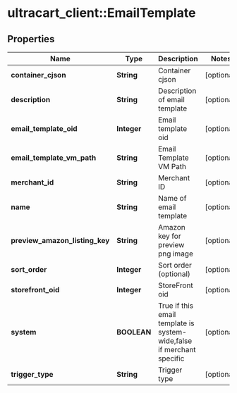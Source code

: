# ultracart_client::EmailTemplate

## Properties
Name | Type | Description | Notes
------------ | ------------- | ------------- | -------------
**container_cjson** | **String** | Container cjson | [optional] 
**description** | **String** | Description of email template | [optional] 
**email_template_oid** | **Integer** | Email template oid | [optional] 
**email_template_vm_path** | **String** | Email Template VM Path | [optional] 
**merchant_id** | **String** | Merchant ID | [optional] 
**name** | **String** | Name of email template | [optional] 
**preview_amazon_listing_key** | **String** | Amazon key for preview png image | [optional] 
**sort_order** | **Integer** | Sort order (optional) | [optional] 
**storefront_oid** | **Integer** | StoreFront oid | [optional] 
**system** | **BOOLEAN** | True if this email template is system-wide,false if merchant specific | [optional] 
**trigger_type** | **String** | Trigger type | [optional] 


